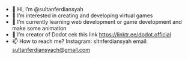 - 👋 Hi, I’m @sultanferdiansyah
- 👀 I’m interested in creating and developing virtual games
- 🌱 I’m currently learning web development or game development and make some animation
- 💞️ I’m creator of Dodot
  cek this link https://linktr.ee/dodot.official
- 📫 How to reach me?
  Instagram: sltnferdiansyah
  email: sultanferdiansyach@gmail.com

<!---
sultanferdiansyah/sultanferdiansyah is a ✨ special ✨ repository because its `README.md` (this file) appears on your GitHub profile.
You can click the Preview link to take a look at your changes.
--->
